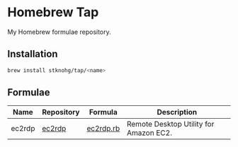 # Homebrew Tap

My Homebrew formulae repository.

## Installation

```bash
brew install stknohg/tap/<name>
```

## Formulae

|Name|Repository|Formula|Description|
|----|----|:--:|----|
|ec2rdp|[ec2rdp](https://github.com/stknohg/ec2rdp)|[ec2rdp.rb](./Formula/ec2rdp.rb)|Remote Desktop Utility for Amazon EC2.|
